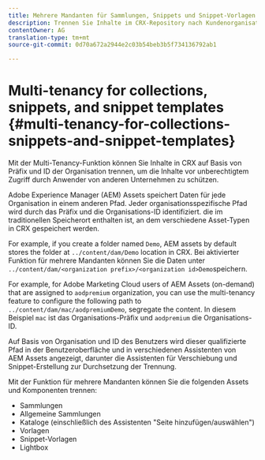 ```yaml
---
title: Mehrere Mandanten für Sammlungen, Snippets und Snippet-Vorlagen
description: Trennen Sie Inhalte im CRX-Repository nach Kundenorganisation, um unbefugten Zugriff zu verhindern.
contentOwner: AG
translation-type: tm+mt
source-git-commit: 0d70a672a2944e2c03b54beb3b5f734136792ab1

---
```



# Multi-tenancy for collections, snippets, and snippet templates {#multi-tenancy-for-collections-snippets-and-snippet-templates}

Mit der Multi-Tenancy-Funktion können Sie Inhalte in CRX auf Basis von Präfix und ID der Organisation trennen, um die Inhalte vor unberechtigtem Zugriff durch Anwender von anderen Unternehmen zu schützen.

Adobe Experience Manager (AEM) Assets speichert Daten für jede Organisation in einem anderen Pfad. Jeder organisationsspezifische Pfad wird durch das Präfix und die Organisations-ID identifiziert.
die im traditionellen Speicherort enthalten ist, an dem verschiedene Asset-Typen in CRX gespeichert werden.

For example, if you create a folder named `Demo`, AEM assets by default stores the folder at `../content/dam/Demo` location in CRX. Bei aktivierter Funktion für mehrere Mandanten können Sie die Daten unter `../content/dam/<organization prefix>/<organization id>Demo`speichern.

For example, for Adobe Marketing Cloud users of AEM Assets (on-demand) that are assigned to `aodpremium` organization, you can use the multi-tenancy feature to configure the following path to `../content/dam/mac/aodpremiumDemo`, segregate the content. In diesem Beispiel `mac` ist das Organisations-Präfix und `aodpremium` die Organisations-ID.

Auf Basis von Organisation und ID des Benutzers wird dieser qualifizierte Pfad in der Benutzeroberfläche und in verschiedenen Assistenten von AEM Assets angezeigt, darunter die Assistenten für Verschiebung und Snippet-Erstellung zur Durchsetzung der Trennung.

Mit der Funktion für mehrere Mandanten können Sie die folgenden Assets und Komponenten trennen:

* Sammlungen
* Allgemeine Sammlungen
* Kataloge (einschließlich des Assistenten &quot;Seite hinzufügen/auswählen&quot;)
* Vorlagen
* Snippet-Vorlagen
* Lightbox
